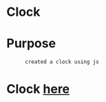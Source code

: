 # Clock

# Purpose
          created a clock using js

# Clock [here](https://tsurya-brs.github.io/Clock/)
